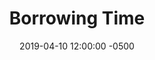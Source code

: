 ---
layout: post
title:  "Borrowing Time"
date:   2019-04-10 12:00:00 -0500
categories: technology
draft: true
---